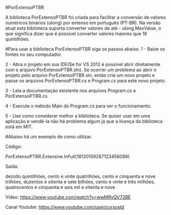 #PorExtensoPTBR
 
 A biblioteca PorExtensoPTBR foi criada para facilitar
a conversão de valores numéricos binários (ulong) por 
extenso em português (PT-BR). Na versão atual esta biblioteca
suporta converter valores de até - ulong.MaxValue, o que significa
dizer que é possível converter valores maiores que 18 quintilhões.

#Para usar a biblioteca PorExtensoPTBR siga os passos abaixo.
1 - Baixe os fontes no seu computador.

2 - Abra o projeto em sua IDE(Se for VS 2012 é possível abrir diretamente com o arquivo PorExtensoPTBR.sln).
Se ocorrer um problema ao abrir o projeto pelo arquivo PorExtensoPTBR.sln, então crie um novo projeto e passe os arquivos
PorExtensoPTBR.cs e Program.cs para este novo projeto.

3 - Leia a documentação existente nos arquivos Program.cs e PorExtensoPTBR.cs.

4 - Execute o método Main do Program.cs para ver o funcionamento.

5 - Use como considerar melhor a biblioteca. Se quiser usar em uma aplicação e vendê-la 
não há problema algum já que a licença da biblioteca está em MIT.

#Abaixo há um exemplo de como utilizar.

Código:

PorExtensoPTBR.Extensive.InFull(18120159287123456089)

Saída:
 
dezoito quintilhões, 
cento e vinte quatrilhões, 
cento e cinquenta e nove trilhões, 
duzentos e oitenta e sete bilhões, 
cento e vinte e três milhões, 
quatrocentos e cinquenta e seis mil e oitenta e nove

Vídeo: https://www.youtube.com/watch?v=wwMRyQV72BE

Canal Youtube: https://www.youtube.com/user/cursostd
